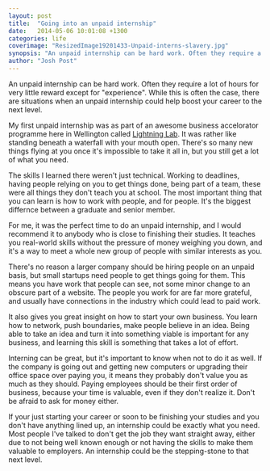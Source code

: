 ```yaml
---
layout: post
title:  "Going into an unpaid internship"
date:   2014-05-06 10:01:08 +1300
categories: life
coverimage: "ResizedImage19201433-Unpaid-interns-slavery.jpg"
synopsis: "An unpaid internship can be hard work. Often they require a lot of hours for very little reward except for 'experience'. While this is often the case, there are situations when an unpaid internship could help boost your career to the next level."
author: "Josh Post"
---
```


An unpaid internship can be hard work. Often they require a lot of hours for very little reward except for "experience". While this is often the case, there are situations when an unpaid internship could help boost your career to the next level.

My first unpaid internship was as part of an awesome business accelorator programme here in Wellington called [Lightning Lab]. It was rather like standing beneath a waterfall with your mouth open. There's so many new things flying at you once it's impossible to take it all in, but you still get a lot of what you need.

The skills I learned there weren't just technical. Working to deadlines, having people relying on you to get things done, being part of a team, these were all things they don't teach you at school. The most important thing that you can learn is how to work with people, and for people. It's the biggest differnce between a graduate and senior member.

For me, it was the perfect time to do an unpaid internship, and I would recommend it to anybody who is close to finishing their studies. It teaches you real-world skills without the pressure of money weighing you down, and it's a way to meet a whole new group of people with similar interests as you.

There's no reason a larger company should be hiring people on an unpaid basis, but small startups need people to get things going for them. This means you have work that people can see, not some minor change to an obscure part of a website. The people you work for are far more grateful, and usually have connections in the industry which could lead to paid work. 

It also gives you great insight on how to start your own business. You learn how to network, push boundaries, make people believe in an idea. Being able to take an idea and turn it into something viable is important for any business, and learning this skill is something that takes a lot of effort.

Interning can be great, but it's important to know when not to do it as well. If the company is going out and getting new computers or upgrading their office space over paying you, it means they probably don't value you as much as they should. Paying employees should be their first order of business, because your time is valuable, even if they don't realize it. Don't be afraid to ask for money either.

If your just starting your career or soon to be finishing your studies and you don't have anything lined up, an internship could be exactly what you need. Most people I've talked to don't get the job they want straight away, either due to not being well known enough or not having the skills to make them valuable to employers. An internship could be the stepping-stone to that next level.

[Lightning Lab]: http://lightninglab.co.nz/